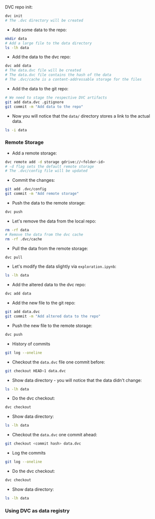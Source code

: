  DVC repo init:
```bash
dvc init
# The .dvc directory will be created
```

- Add some data to the repo:
```bash
mkdir data
# Add a large file to the data directory
ls -lh data
```

- Add the data to the dvc repo:
```bash
dvc add data
# The data.dvc file will be created
# The data.dvc file contains the hash of the data
# The .dvc/cache is a content-addressable storage for the files
```

- Add the data to the git repo:
```bash
# We need to stage the respective DVC artifacts
git add data.dvc .gitignore
git commit -m "Add data to the repo"
```
- Now you will notice that the `data/` directory stores a link to the actual data.
```bash
ls -i data
```
### Remote Storage

- Add a remote storage:
```bash
dvc remote add -d storage gdrive://<folder-id>
# -d flag sets the default remote storage
# The .dvc/config file will be updated
```
- Commit the changes:
```bash
git add .dvc/config
git commit -m "Add remote storage"
```
- Push the data to the remote storage:
```bash
dvc push
```
- Let's remove the data from the local repo:
```bash
rm -rf data
# Remove the data from the dvc cache
rm -rf .dvc/cache
```
- Pull the data from the remote storage:
```bash
dvc pull
```
- Let's modify the data slightly via `exploration.ipynb`:
```bash
ls -lh data
```
- Add the altered data to the dvc repo:
```bash
dvc add data
```
- Add the new file to the git repo:
```bash
git add data.dvc
git commit -m "Add altered data to the repo"
```
- Push the new file to the remote storage:
```bash
dvc push
```
- History of commits
```bash
git log --oneline
```
- Checkout the `data.dvc` file one commit before:
```bash
git checkout HEAD~1 data.dvc
```
- Show data directory - you will notice that the data didn't change:
```bash
ls -lh data
```
- Do the dvc checkout:
```bash
dvc checkout
```
- Show data directory:
```bash
ls -lh data
```
- Checkout the `data.dvc` one commit ahead:
```bash
git checkout <commit hash> data.dvc
```
- Log the commits
```bash
git log --oneline
```
- Do the dvc checkout:
```bash
dvc checkout
```
- Show data directory:
```bash
ls -lh data
```

### Using DVC as data registry
